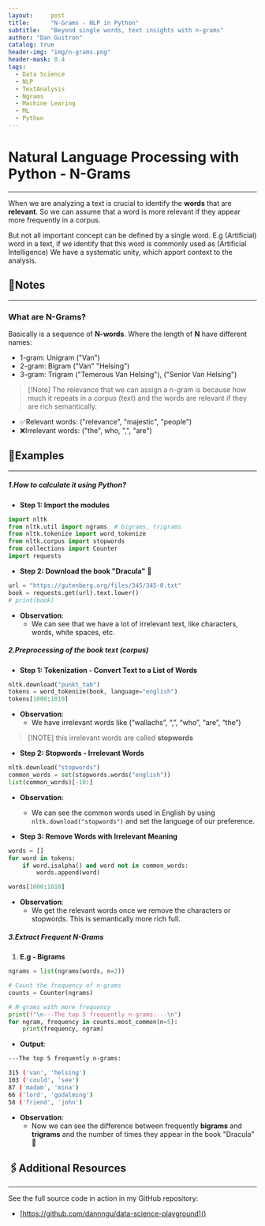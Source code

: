 ```yaml
---
layout:     post
title:      "N-Grams - NLP in Python" 
subtitle:   "Beyond single words, text insights with n-grams"
author: "Dan Guitron"
catalog: true
header-img: "img/n-grams.png"
header-mask: 0.4
tags:
  - Data Science
  - NLP
  - TextAnalysis
  - Ngrams
  - Machine Learing
  - ML
  - Python
---
```




# Natural Language Processing with Python - N-Grams
***

When we are analyzing a text is crucial to identify the **words** that are **relevant**. So we can assume that a word is more relevant if they appear more frequently in a corpus.

But not all important concept can be defined by a single word. E.g (Artificial) word in a text, if we identify that this word is commonly used as (Artificial Intelligence) We have a systematic unity, which apport context to the analysis.


## 📓Notes
---

### What are N-Grams?
Basically is a sequence of **N-words**. Where the length of **N** have different names: 
- 1-gram: Unigram ("Van")
- 2-gram: Bigram ("Van" "Helsing")
- 3-gram: Trigram ("Temerous Van Helsing"), ("Senior Van Helsing")

>[!Note] The relevance that we can assign a n-gram is because how much it repeats in a corpus (text) and the words are relevant if they are rich semantically.

- ✅Relevant words: ("relevance", "majestic", "people")
- ❌Irrelevant words: ("the", who, ",", "are")


## 📝Examples
---

##### 1.**How to calculate it using Python?**

- **Step 1: Import the modules**

```Python
import nltk
from nltk.util import ngrams  # bigrams, trigrams
from nltk.tokenize import word_tokenize
from nltk.corpus import stopwords
from collections import Counter
import requests
```

- **Step 2: Download the book "Dracula"** 🧛

```python
url = "https://gutenberg.org/files/345/345-0.txt"
book = requests.get(url).text.lower()
# print(book)
```
- **Observation**:
    - We can see that we have a lot of irrelevant text, like characters, words, white spaces, etc.

##### 2.**Preprocessing of the book text (corpus)**

- **Step 1: Tokenization - Convert Text to a List of Words**

```python
nltk.download("punkt_tab")
tokens = word_tokenize(book, language="english")
tokens[1000:1010]
```
- **Observation**: 
    - We have irrelevant words like (“wallachs”, “,”, “who”, “are”, “the”)

> [!NOTE] this irrelevant words are called **stopwords**

- **Step 2: Stopwords - Irrelevant Words**

```python
nltk.download("stopwords")
common_words = set(stopwords.words("english"))
list(common_words)[-10:]
```
- **Observation**:
	- We can see the common words used in English by using `nltk.download("stopwords")` and set the language of our preference.

- **Step 3: Remove Words with Irrelevant Meaning**

```python
words = []
for word in tokens:
    if word.isalpha() and word not in common_words:
        words.append(word)

words[1000:1010]
```

- **Observation**: 
    - We get the relevant words once we remove the characters or stopwords. This is semantically more rich full. 

##### 3.Extract Frequent N-Grams

1. **E.g - Bigrams**

```python
ngrams = list(ngrams(words, n=2))

# Count the frequency of n-grams
counts = Counter(ngrams)

# N-grams with more frequency
print(f"\n---The top 5 frequently n-grams:---\n")
for ngram, frequency in counts.most_common(n=5):
    print(frequency, ngram)
```

- **Output**: 

```bash
---The top 5 frequently n-grams:

315 ('van', 'helsing')
103 ('could', 'see')
87 ('madam', 'mina')
66 ('lord', 'godalming')
58 ('friend', 'john')
```

- **Observation**:
	- Now we can see the difference between frequently **bigrams** and **trigrams** and the number of times they appear in the book "Dracula" 🧛

## 🖇️Additional Resources
---
See the full source code in action in my GitHub repository:
- [https://github.com/dannngu/data-science-playground]()